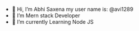 - 👋 Hi, I’m Abhi Saxena my user name is: @avi1289
- 👀 I’m Mern stack Developer
- 🌱 I’m currently Learning Node JS

<!---
avi1289/avi1289 is a ✨ special ✨ repository because its `README.md` (this file) appears on your GitHub profile.
You can click the Preview link to take a look at your changes.
--->
